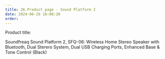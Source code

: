 ```yaml
---
title: 26.Product page - Sound Platform 2
date: 2024-06-26 16:08:20
order: 
---
```

Product title:

Soundfreaq Sound Platform 2, SFQ-06: Wireless Home Stereo Speaker with Bluetooth, Dual Sterero System, Dual USB Charging Ports, Enhanced Base & Tone Control (Black)
